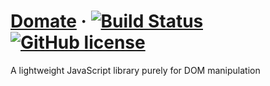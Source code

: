 # [Domate](https://github.com/mapkts/domate/wiki) &middot; [![Build Status](https://travis-ci.com/mapkts/domate.svg?branch=master)](https://travis-ci.org/mapkts/domate) [![GitHub license](https://img.shields.io/badge/license-MIT-blue.svg)](https://github.com/mapkts/domate/blob/master/LICENSE)
A lightweight JavaScript library purely for DOM manipulation
